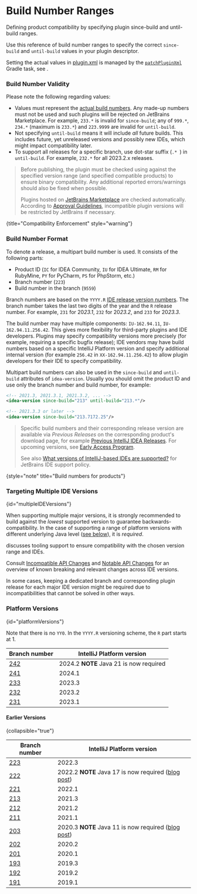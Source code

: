 <!-- Copyright 2000-2024 JetBrains s.r.o. and contributors. Use of this source code is governed by the Apache 2.0 license. -->

# Build Number Ranges

<link-summary>Defining product compatibility by specifying plugin since-build and until-build ranges.</link-summary>

Use this reference of build number ranges to specify the correct `since-build` and `until-build` values in your plugin descriptor.

Setting the actual values in <path>[plugin.xml](plugin_configuration_file.md)</path> is managed by the [`patchPluginXml`](tools_gradle_intellij_plugin.md#tasks-patchpluginxml) Gradle task, see [](configuring_plugin_project.md#patching-the-plugin-configuration-file).

### Build Number Validity

Please note the following regarding values:

- Values must represent the [actual build numbers](#build-number-format).
  Any made-up numbers must not be used and such plugins will be rejected on JetBrains Marketplace.
  For example, `233.*` is invalid for `since-build`; any of `999.*`, `234.*` (maximum is `233.*`) and `223.9999` are invalid for `until-build`.
- Not specifying `until-build` means it will include _all_ future builds. This includes future, yet unreleased versions and possibly new IDEs, which might impact compatibility later.
- To support all releases for a specific branch, use dot-star suffix (`.* `) in `until-build`.
  For example, `232.*` for all 2023.2.x releases.

> Before publishing, the plugin must be checked using [](verifying_plugin_compatibility.md#plugin-verifier) against the specified version range (and specified compatible products) to ensure binary compatibility.
> Any additional reported errors/warnings should also be fixed when possible.
>
> Plugins hosted on [JetBrains Marketplace](https://plugins.jetbrains.com) are checked automatically.
> According to [Approval Guidelines](https://plugins.jetbrains.com/legal/approval-guidelines), incompatible plugin versions will be restricted by JetBrains if necessary.
>
{title="Compatibility Enforcement" style="warning"}

### Build Number Format

To denote a release, a multipart build number is used.
It consists of the following parts:

* Product ID (`IC` for IDEA Community, `IU` for IDEA Ultimate, `RM` for RubyMine, `PY` for PyCharm, `PS` for PhpStorm, etc.)
* Branch number (`223`)
* Build number in the branch (`9559`)

Branch numbers are based on the `YYYY.R` [IDE release version numbers](https://blog.jetbrains.com/blog/2016/03/09/jetbrains-toolbox-release-and-versioning-changes/).
The branch number takes the last two digits of the year and the `R` release number.
For example, `231` for 20*23.1*, `232` for 20*23.2*, and `233` for 20*23.3*.

The build number may have multiple components: `IU-162.94.11`, `IU-162.94.11.256.42`.
This gives more flexibility for third-party plugins and IDE developers.
Plugins may specify compatibility versions more precisely (for example, requiring a specific bugfix release); IDE vendors may have build numbers based on a specific IntelliJ Platform version and specify additional internal version (for example `256.42` in `XX-162.94.11.256.42`) to allow plugin developers for their IDE to specify compatibility.

Multipart build numbers can also be used in the `since-build` and `until-build` attributes of `idea-version`.
Usually you should omit the product ID and use only the branch number and build number, for example:

<compare type="top-bottom" first-title="Any 213 branch version" second-title="Specific build number">

```xml
<!-- 2021.3, 2021.3.1, 2021.3.2, ... -->
<idea-version since-build="213" until-build="213.*"/>
```

```xml
<!-- 2021.3.3 or later -->
<idea-version since-build="213.7172.25"/>
```
</compare>

> Specific build numbers and their corresponding release version are available via _Previous Releases_ on the corresponding product's download page, for example [Previous IntelliJ IDEA Releases](https://www.jetbrains.com/idea/download/previous.html).
> For upcoming versions, see [Early Access Program](https://eap.jetbrains.com).
>
> See also [What versions of IntelliJ-based IDEs are supported?](https://intellij-support.jetbrains.com/hc/en-us/articles/360019574859-What-versions-of-IntelliJ-based-IDEs-are-supported-) for JetBrains IDE support policy.
>
{style="note" title="Build numbers for products"}

### Targeting Multiple IDE Versions
{id="multipleIDEVersions"}

<include from="configuring_plugin_project.md" element-id="whichPlatformVersion"/>

When supporting multiple major versions, it is strongly recommended to build against the _lowest_ supported version to guarantee backwards-compatibility.
In the case of supporting a range of platform versions with different underlying Java level ([see below](#platformVersions)), it is _required_.

[](verifying_plugin_compatibility.md) discusses tooling support to ensure compatibility with the chosen version range and IDEs.

Consult [Incompatible API Changes](api_changes_list.md) and [Notable API Changes](api_notable.md) for an overview of known breaking and relevant changes across IDE versions.

In some cases, keeping a dedicated branch and corresponding plugin release for each major IDE version might be required due to incompatibilities that cannot be solved in other ways.

### Platform Versions
{id="platformVersions"}

Note that there is no `YY0`.
In the `YYYY.R` versioning scheme, the `R` part starts at 1.

<include from="snippets.md" element-id="apiChangesJavaVersion"/>

<include from="snippets.md" element-id="gradlePluginVersion"/>

| Branch number                                                   | IntelliJ Platform version                                                                                                                |
|-----------------------------------------------------------------|------------------------------------------------------------------------------------------------------------------------------------------|
| [242](https://github.com/JetBrains/intellij-community/tree/242) | 2024.2 **NOTE** Java 21 is now required                                                                                                  |
| [241](https://github.com/JetBrains/intellij-community/tree/241) | 2024.1                                                                                                                                   |
| [233](https://github.com/JetBrains/intellij-community/tree/233) | 2023.3                                                                                                                                   |
| [232](https://github.com/JetBrains/intellij-community/tree/232) | 2023.2                                                                                                                                   |
| [231](https://github.com/JetBrains/intellij-community/tree/231) | 2023.1                                                                                                                                   |

#### Earlier Versions
{collapsible="true"}

| Branch number                                                   | IntelliJ Platform version                                                                                                                |
|-----------------------------------------------------------------|------------------------------------------------------------------------------------------------------------------------------------------|
| [223](https://github.com/JetBrains/intellij-community/tree/223) | 2022.3                                                                                                                                   |
| [222](https://github.com/JetBrains/intellij-community/tree/222) | 2022.2 **NOTE** Java 17 is now required ([blog post](https://blog.jetbrains.com/platform/2022/08/intellij-project-migrates-to-java-17/)) |
| [221](https://github.com/JetBrains/intellij-community/tree/221) | 2022.1                                                                                                                                   |
| [213](https://github.com/JetBrains/intellij-community/tree/213) | 2021.3                                                                                                                                   |
| [212](https://github.com/JetBrains/intellij-community/tree/212) | 2021.2                                                                                                                                   |
| [211](https://github.com/JetBrains/intellij-community/tree/211) | 2021.1                                                                                                                                   |
| [203](https://github.com/JetBrains/intellij-community/tree/203) | 2020.3 **NOTE** Java 11 is now required ([blog post](https://blog.jetbrains.com/platform/2020/09/intellij-project-migrates-to-java-11/)) |
| [202](https://github.com/JetBrains/intellij-community/tree/202) | 2020.2                                                                                                                                   |
| [201](https://github.com/JetBrains/intellij-community/tree/201) | 2020.1                                                                                                                                   |
| [193](https://github.com/JetBrains/intellij-community/tree/193) | 2019.3                                                                                                                                   |
| [192](https://github.com/JetBrains/intellij-community/tree/192) | 2019.2                                                                                                                                   |
| [191](https://github.com/JetBrains/intellij-community/tree/191) | 2019.1                                                                                                                                   |

